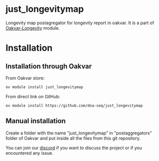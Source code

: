 # just_longevitymap
Longevity map postagregator for longevity report in oakvar. It is a part of [Oakvar-Longevity](https://github.com/dna-seq/oakvar-longevity) module.


# Installation
## Installation through Oakvar

From Oakvar store:
```bash
ov module install just_longevitymap
```
From direct link on GitHub:
```bash
ov module install https://github.com/dna-seq/just_longevitymap
```

## Manual installation

Create a folder with the name "just_longevitymap" in "postaggregators" folder of Oakvar and put inside all the files from this git repository.

You can join our [discord](https://discord.gg/5WU6aSANXy) if you want to discuss the project or if you encountered any issue.
